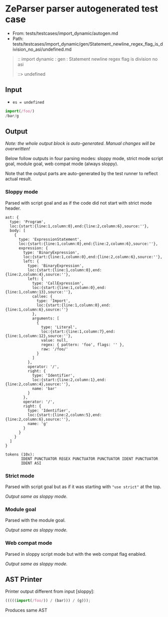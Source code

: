 # ZeParser parser autogenerated test case

- From: tests/testcases/import_dynamic/autogen.md
- Path: tests/testcases/import_dynamic/gen/Statement_newline_regex_flag_is_division_no_asi/undefined.md

> :: import dynamic : gen : Statement newline regex flag is division no asi
>
> ::> undefined

## Input

- `es = undefined`

`````js
import(/foo/)
/bar/g
`````

## Output

_Note: the whole output block is auto-generated. Manual changes will be overwritten!_

Below follow outputs in four parsing modes: sloppy mode, strict mode script goal, module goal, web compat mode (always sloppy).

Note that the output parts are auto-generated by the test runner to reflect actual result.

### Sloppy mode

Parsed with script goal and as if the code did not start with strict mode header.

`````
ast: {
  type: 'Program',
  loc:{start:{line:1,column:0},end:{line:2,column:6},source:''},
  body: [
    {
      type: 'ExpressionStatement',
      loc:{start:{line:1,column:0},end:{line:2,column:6},source:''},
      expression: {
        type: 'BinaryExpression',
        loc:{start:{line:1,column:0},end:{line:2,column:6},source:''},
        left: {
          type: 'BinaryExpression',
          loc:{start:{line:1,column:0},end:{line:2,column:4},source:''},
          left: {
            type: 'CallExpression',
            loc:{start:{line:1,column:0},end:{line:1,column:13},source:''},
            callee: {
              type: 'Import',
              loc:{start:{line:1,column:0},end:{line:1,column:6},source:''}
            },
            arguments: [
              {
                type: 'Literal',
                loc:{start:{line:1,column:7},end:{line:1,column:12},source:''},
                value: null,
                regex: { pattern: 'foo', flags: '' },
                raw: '/foo/'
              }
            ]
          },
          operator: '/',
          right: {
            type: 'Identifier',
            loc:{start:{line:2,column:1},end:{line:2,column:4},source:''},
            name: 'bar'
          }
        },
        operator: '/',
        right: {
          type: 'Identifier',
          loc:{start:{line:2,column:5},end:{line:2,column:6},source:''},
          name: 'g'
        }
      }
    }
  ]
}

tokens (10x):
       IDENT PUNCTUATOR REGEX PUNCTUATOR PUNCTUATOR IDENT PUNCTUATOR
       IDENT ASI
`````

### Strict mode

Parsed with script goal but as if it was starting with `"use strict"` at the top.

_Output same as sloppy mode._

### Module goal

Parsed with the module goal.

_Output same as sloppy mode._

### Web compat mode

Parsed in sloppy script mode but with the web compat flag enabled.

_Output same as sloppy mode._

## AST Printer

Printer output different from input [sloppy]:

````js
(((((import(/foo/)) / (bar))) / (g)));
````

Produces same AST
